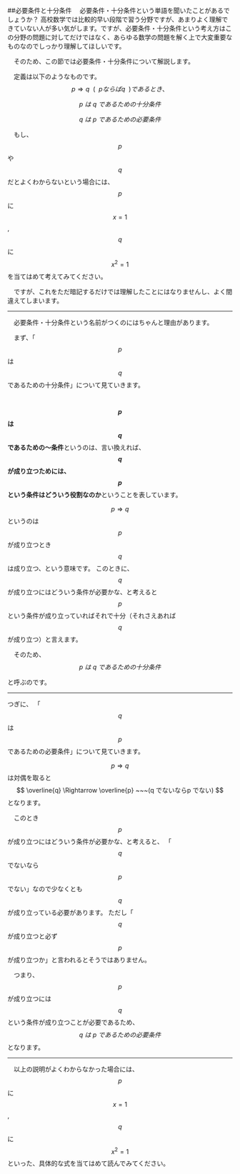##必要条件と十分条件
　必要条件・十分条件という単語を聞いたことがあるでしょうか？
高校数学では比較的早い段階で習う分野ですが、あまりよく理解できていない人が多い気がします。ですが、必要条件・十分条件という考え方はこの分野の問題に対してだけではなく、あらゆる数学の問題を解く上で大変重要なものなのでしっかり理解してほしいです。

　そのため、この節では必要条件・十分条件について解説します。

　定義は以下のようなものです。
$$
p \Rightarrow q ~~(~~ pならばq~~ ) であるとき、
$$

$$
p~は~q~であるための十分条件
$$

$$
q~は~p~であるための必要条件
$$

　もし、$$p$$ や$$q$$ だとよくわからないという場合には、 $$p$$ に $$x=1$$ , $$q $$ に $$x^2=1$$ を当てはめて考えてみてください。


　ですが、これをただ暗記するだけでは理解したことにはなりませんし、よく間違えてしまいます。

***

　必要条件・十分条件という名前がつくのにはちゃんと理由があります。

　まず、「$$p$$ は $$q$$ であるための十分条件」について見ていきます。


　**$$p$$ は $$q$$ であるための〜条件**というのは、言い換えれば、
**$$q$$ が成り立つためには、$$p$$ という条件はどういう役割なのか**ということを表しています。

$$
p \Rightarrow q
$$
というのは $$p$$ が成り立つとき $$q$$ は成り立つ、という意味です。
このときに、 $$q$$ が成り立つにはどういう条件が必要かな、と考えると $$p$$ という条件が成り立っていればそれで十分（それさえあれば $$q$$ が成り立つ）と言えます。

　そのため、
$$
p~は~q~であるための十分条件
$$

と呼ぶのです。

***

つぎに、
「$$q$$ は $$p$$ であるための必要条件」について見ていきます。


$$
p \Rightarrow q
$$
は対偶を取ると
$$
\overline{q} \Rightarrow \overline{p} ~~~(q でないならp でない)
$$
となります。


　このとき$$p$$ が成り立つにはどういう条件が必要かな、と考えると、
「$$q$$ でないなら $$p$$ でない」なので少なくとも $$q$$ が成り立っている必要があります。
ただし「$$q$$ が成り立つと必ず $$p$$ が成り立つか」と言われるとそうではありません。

　つまり、$$p$$ が成り立つには $$q$$ という条件が成り立つことが必要であるため、
$$
q~は~p~であるための必要条件
$$
となります。

***

　以上の説明がよくわからなかった場合には、$$p $$ に $$x=1$$ , $$q $$ に $$x^2=1$$ といった、具体的な式を当てはめて読んでみてください。

